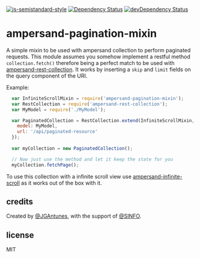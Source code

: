 [![js-semistandard-style](https://cdn.rawgit.com/flet/semistandard/master/badge.svg)](https://github.com/Flet/semistandard)
[![Dependency Status](https://david-dm.org/jgantunes/ampersand-pagination-mixin.svg)](https://david-dm.org/jgantunes/ampersand-pagination-mixin)
[![devDependency Status](https://david-dm.org/jgantunes/ampersand-pagination-mixin/dev-status.svg)](https://david-dm.org/jgantunes/ampersand-pagination-mixin#info=devDependencies)

# ampersand-pagination-mixin
A simple mixin to be used with ampersand collection to perform paginated requests. This module assumes you somehow implement a restful method `collection.fetch()` therefore being a perfect match to be used with [ampersand-rest-collection](https://github.com/AmpersandJS/ampersand-rest-collection). It works by inserting a `skip` and `limit` fields on the query component of the URI.

Example:

```javascript
  var InfiniteScrollMixin = require('ampersand-pagination-mixin');
  var RestCollection = require('ampersand-rest-collection');
  var MyModel = require('./MyModel');

  var PaginatedCollection = RestCollection.extend(InfiniteScrollMixin, {
    model: MyModel,
    url: '/api/paginated-resource'
  });
  
  var myCollection = new PaginatedCollection();

  // Now just use the method and let it keep the state for you
  myCollection.fetchPage();
```

To use this collection with a infinite scroll view use [ampersand-infinite-scroll](https://github.com/JGAntunes/ampersand-infinite-scroll) as it works out of the box with it.

## credits

Created by [@JGAntunes](http://github.com/JGAntunes), with the support of [@SINFO](http://github.com/sinfo).


## license

MIT

